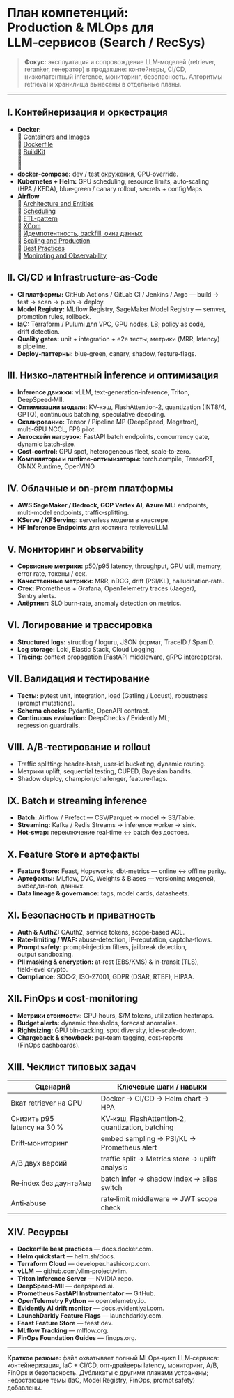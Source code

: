 # План компетенций: Production & MLOps для LLM‑сервисов (Search / RecSys)

> **Фокус:** эксплуатация и сопровождение LLM‑моделей (retriever, reranker, генератор) в продакшне: контейнеры, CI/CD, низколатентный inference, мониторинг, безопасность. Алгоритмы retrieval и хранилища вынесены в отдельные планы.

---

## I. Контейнеризация и оркестрация
- **Docker:**  
   🔗 [Containers and Images]()  
   🔗 [Dockerfile]()  
   🔗 [BuildKit]()  
   🔗 []()  
   🔗 []()  
- **docker‑compose:** dev / test окружения, GPU‑override.
- **Kubernetes + Helm:** GPU scheduling, resource limits, auto‑scaling (HPA / KEDA), blue‑green / canary rollout, secrets + configMaps.
- **Airflow**  
  🔗 [Architecture and Entities]()  
  🔗 [Scheduling]()  
  🔗 [ETL-pattern]()  
  🔗 [XCom]()  
  🔗 [Идемпотентность, backfill, окна данных]()  
  🔗 [Scaling and Production]()  
  🔗 [Best Practices]()  
  🔗 [Moniroting and Observability]()  

## II. CI/CD и Infrastructure‑as‑Code
- **CI платформы:** GitHub Actions / GitLab CI / Jenkins / Argo — build → test → scan → push → deploy.
- **Model Registry:** MLflow Registry, SageMaker Model Registry — semver, promotion rules, rollback.
- **IaC:** Terraform / Pulumi для VPC, GPU nodes, LB; policy as code, drift detection.
- **Quality gates:** unit + integration + e2e тесты; метрики (MRR, latency) в pipeline.
- **Deploy‑паттерны:** blue‑green, canary, shadow, feature‑flags.

## III. Низко‑латентный inference и оптимизация
- **Inference движки:** vLLM, text‑generation‑inference, Triton, DeepSpeed‑MII.
- **Оптимизации модели:** KV‑кэш, FlashAttention‑2, quantization (INT8/4, GPTQ), continuous batching, speculative decoding.
- **Скалирование:** Tensor / Pipeline MP (DeepSpeed, Megatron), multi‑GPU NCCL, FP8 pilot.
- **Автоскейл нагрузок:** FastAPI batch endpoints, concurrency gate, dynamic batch‑size.
- **Cost‑control:** GPU spot, heterogeneous fleet, scale‑to‑zero.  
- **Компиляторы и runtime-оптимизаторы:** torch.compile, TensorRT, ONNX Runtime, OpenVINO

## IV. Облачные и on‑prem платформы
- **AWS SageMaker / Bedrock, GCP Vertex AI, Azure ML:** endpoints, multi‑model endpoints, traffic‑splitting.
- **KServe / KFServing:** serverless модели в кластере.
- **HF Inference Endpoints** для хостинга retriever/LLM.

## V. Мониторинг и observability
- **Сервисные метрики:** p50/p95 latency, throughput, GPU util, memory, error rate, токены / сек.
- **Качественные метрики:** MRR, nDCG, drift (PSI/KL), hallucination‑rate.
- **Стек:** Prometheus + Grafana, OpenTelemetry traces (Jaeger), Sentry alerts.
- **Алёртинг:** SLO burn‑rate, anomaly detection on metrics.

## VI. Логирование и трассировка
- **Structured logs:** structlog / loguru, JSON формат, TraceID / SpanID.
- **Log storage:** Loki, Elastic Stack, Cloud Logging.
- **Tracing:** context propagation (FastAPI middleware, gRPC interceptors).

## VII. Валидация и тестирование
- **Тесты:** pytest unit, integration, load (Gatling / Locust), robustness (prompt mutations).
- **Schema checks:** Pydantic, OpenAPI contract.
- **Continuous evaluation:** DeepChecks / Evidently ML; regression guardrails.

## VIII. A/B‑тестирование и rollout
- Traffic splitting: header‑hash, user‑id bucketing, dynamic routing.
- Метрики uplift, sequential testing, CUPED, Bayesian bandits.
- Shadow deploy, champion/challenger, feature‑flags.

## IX. Batch и streaming inference
- **Batch:** Airflow / Prefect — CSV/Parquet → model → S3/Table.
- **Streaming:** Kafka / Redis Streams → inference worker → sink.
- **Hot‑swap:** переключение real‑time ↔ batch без достоев.

## X. Feature Store и артефакты
- **Feature Store:** Feast, Hopsworks, dbt‑metrics — online ↔ offline parity.
- **Артефакты:** MLflow, DVC, Weights & Biases — versioning моделей, эмбеддингов, данных.
- **Data lineage & governance:** tags, model cards, datasheets.

## XI. Безопасность и приватность
- **Auth & AuthZ:** OAuth2, service tokens, scope‑based ACL.
- **Rate‑limiting / WAF:** abuse‑detection, IP‑reputation, captcha‑flows.
- **Prompt safety:** prompt‑injection filters, jailbreak detection, output sandboxing.
- **PII masking & encryption:** at‑rest (EBS/KMS) & in‑transit (TLS), field‑level crypto.
- **Compliance:** SOC‑2, ISO‑27001, GDPR (DSAR, RTBF), HIPAA.

## XII. FinOps и cost‑monitoring
- **Метрики стоимости:** GPU‑hours, $/M tokens, utilization heatmaps.
- **Budget alerts:** dynamic thresholds, forecast anomalies.
- **Rightsizing:** GPU bin‑packing, spot diversity, idle‑scale‑down.
- **Chargeback & showback:** per‑team tagging, cost‑reports (FinOps dashboards).

## XIII. Чеклист типовых задач
| Сценарий | Ключевые шаги / навыки |
|---|---|
| Вкат retriever на GPU | Docker → CI/CD → Helm chart → HPA |
| Снизить p95 latency на 30 % | KV‑кэш, FlashAttention‑2, quantization, batching |
| Drift‑мониторинг | embed sampling → PSI/KL → Prometheus alert |
| A/B двух версий | traffic split → Metrics store → uplift analysis |
| Re‑index без даунтайма | batch infer → shadow index → alias switch |
| Anti‑abuse | rate‑limit middleware → JWT scope check |

## XIV. Ресурсы
- **Dockerfile best practices** — docs.docker.com.
- **Helm quickstart** — helm.sh/docs.
- **Terraform Cloud** — developer.hashicorp.com.
- **vLLM** — github.com/vllm‑project/vllm.
- **Triton Inference Server** — NVIDIA repo.
- **DeepSpeed‑MII** — deepspeed.ai.
- **Prometheus FastAPI Instrumentator** — GitHub.
- **OpenTelemetry Python** — opentelemetry.io.
- **Evidently AI drift monitor** — docs.evidentlyai.com.
- **LaunchDarkly Feature Flags** — launchdarkly.com.
- **Feast Feature Store** — feast.dev.
- **MLflow Tracking** — mlflow.org.
- **FinOps Foundation Guides** — finops.org.

---

**Краткое резюме:** файл охватывает полный MLOps‑цикл LLM‑сервиса: контейнеризация, IaC + CI/CD, опт‑драйверы latency, мониторинг, A/B, FinOps и безопасность. Дубликаты с другими планами устранены; недостающие темы (IaC, Model Registry, FinOps, prompt safety) добавлены.

